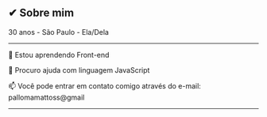 
## ✔ Sobre mim
30 anos - São Paulo - Ela/Dela
_____________________________________________________________________________
🧠 Estou aprendendo Front-end

🤔 Procuro ajuda com linguagem JavaScript

📫 Você pode entrar em contato comigo através do e-mail: pallomamattoss@gmail
_____________________________________________________________________________

 
